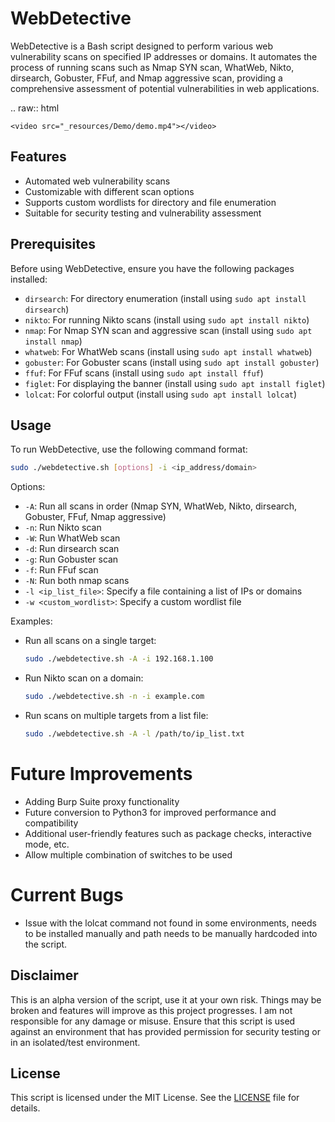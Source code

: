 # WebDetective

WebDetective is a Bash script designed to perform various web vulnerability scans on specified IP addresses or domains. It automates the process of running scans such as Nmap SYN scan, WhatWeb, Nikto, dirsearch, Gobuster, FFuf, and Nmap aggressive scan, providing a comprehensive assessment of potential vulnerabilities in web applications.

.. raw:: html

    <video src="_resources/Demo/demo.mp4"></video>

## Features

- Automated web vulnerability scans
- Customizable with different scan options
- Supports custom wordlists for directory and file enumeration
- Suitable for security testing and vulnerability assessment

## Prerequisites

Before using WebDetective, ensure you have the following packages installed:

- `dirsearch`: For directory enumeration (install using `sudo apt install dirsearch`)
- `nikto`: For running Nikto scans (install using `sudo apt install nikto`)
- `nmap`: For Nmap SYN scan and aggressive scan (install using `sudo apt install nmap`)
- `whatweb`: For WhatWeb scans (install using `sudo apt install whatweb`)
- `gobuster`: For Gobuster scans (install using `sudo apt install gobuster`)
- `ffuf`: For FFuf scans (install using `sudo apt install ffuf`)
- `figlet`: For displaying the banner (install using `sudo apt install figlet`)
- `lolcat`: For colorful output (install using `sudo apt install lolcat`)

## Usage

To run WebDetective, use the following command format:

```bash
sudo ./webdetective.sh [options] -i <ip_address/domain>
```

Options:
- `-A`: Run all scans in order (Nmap SYN, WhatWeb, Nikto, dirsearch, Gobuster, FFuf, Nmap aggressive)
- `-n`: Run Nikto scan
- `-W`: Run WhatWeb scan
- `-d`: Run dirsearch scan
- `-g`: Run Gobuster scan
- `-f`: Run FFuf scan
- `-N`: Run both nmap scans
- `-l <ip_list_file>`: Specify a file containing a list of IPs or domains
- `-w <custom_wordlist>`: Specify a custom wordlist file

Examples:
- Run all scans on a single target:
  ```bash
  sudo ./webdetective.sh -A -i 192.168.1.100
  ```
- Run Nikto scan on a domain:
  ```bash
  sudo ./webdetective.sh -n -i example.com
  ```
- Run scans on multiple targets from a list file:
  ```bash
  sudo ./webdetective.sh -A -l /path/to/ip_list.txt
  ```
# Future Improvements
- Adding Burp Suite proxy functionality
- Future conversion to Python3 for improved performance and compatibility
- Additional user-friendly features such as package checks, interactive mode, etc.
- Allow multiple combination of switches to be used

# Current Bugs 
- Issue with the lolcat command not found in some environments, needs to be installed manually and path needs to be manually hardcoded into the script.


## Disclaimer

This is an alpha version of the script, use it at your own risk. Things may be broken and features will improve as this project progresses. I am not responsible for any damage or misuse. Ensure that this script is used against an environment that has provided permission for security testing or in an isolated/test environment.

## License

This script is licensed under the MIT License. See the [LICENSE](LICENSE) file for details.
